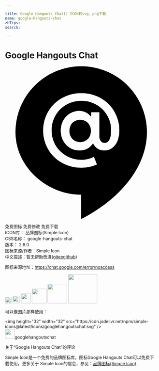 ```yaml
---

title: Google Hangouts Chat() ICON转svg、png下载
name: google-hangouts-chat
zhTips: 
search: 

---
```


# Google Hangouts Chat  <small style="font-size: 60%;font-weight: 100"></small>

<div id="svg" class="svg-wrap">
<svg role="img" viewBox="0 0 24 24" xmlns="http://www.w3.org/2000/svg"><title>Google Hangouts Chat icon</title><path d="M12 0A10.357 10.357 0 0 0 1.637 10.363c0 5.427 4.949 9.818 10.363 9.818v3.818c6.3-3.191 10.363-8.333 10.363-13.637A10.358 10.358 0 0 0 12-.001zm.027 4.227c.873 0 1.664.151 2.4.465s1.364.722 1.895 1.254c.532.532.94 1.145 1.24 1.855s.451 1.459.451 2.25c0 .45-.055.86-.15 1.242s-.246.722-.451 1.008c-.205.286-.45.518-.75.682s-.64.246-1.035.246c-.382 0-.735-.096-1.035-.287s-.547-.464-.725-.832a2.586 2.586 0 0 1-.885.832c-.355.191-.765.287-1.242.287a2.923 2.923 0 0 1-2.099-.873A3.066 3.066 0 0 1 9 11.374a3.376 3.376 0 0 1-.232-1.256c0-.45.082-.872.232-1.254.164-.382.368-.709.641-.982.259-.273.574-.491.928-.641s.723-.232 1.105-.232.735.082 1.035.232.559.355.764.6h.096v-.613h1.295v3.832c0 .245.068.464.205.668s.355.312.641.312c.191 0 .354-.054.49-.176s.232-.286.314-.477c.082-.191.136-.424.164-.656a6.67 6.67 0 0 0 .041-.723c0-.614-.123-1.201-.355-1.76a4.897 4.897 0 0 0-.98-1.459c-.423-.423-.914-.749-1.486-.994s-1.187-.367-1.869-.367c-.655 0-1.267.122-1.84.354s-1.064.56-1.486.969c-.423.409-.751.9-.996 1.459-.245.573-.367 1.186-.367 1.855s.122 1.282.367 1.855.586 1.05 1.023 1.459a4.75 4.75 0 0 0 3.287 1.322c.75 0 1.404-.164 1.99-.477l.477 1.199a5.864 5.864 0 0 1-2.455.518c-.873 0-1.664-.149-2.414-.463-.736-.314-1.376-.724-1.908-1.256s-.956-1.145-1.256-1.855c-.3-.709-.449-1.471-.449-2.275s.149-1.555.449-2.277a5.736 5.736 0 0 1 3.164-3.123c.723-.314 1.527-.465 2.414-.465zM11.836 8.4c-.218 0-.436.041-.641.123s-.382.19-.545.34a1.44 1.44 0 0 0-.369.561c-.095.218-.135.462-.135.734s.04.518.135.736c.095.218.219.409.369.559.164.15.341.274.545.342a1.727 1.727 0 0 0 1.282 0c.205-.082.382-.192.545-.342s.287-.327.369-.545c.095-.218.135-.464.135-.75s-.04-.532-.135-.75a1.74 1.74 0 0 0-.369-.545 1.759 1.759 0 0 0-1.186-.463z"/></svg>
</div>
<detail full-name='google-hangouts-chat'></detail>

<div class="detail-page">
<p>
<span><span class="badge-success badge">免费图标</span> <span class="badge-success badge">免费修改</span>  <span class="badge-success badge">免费下载</span> </span>
<br/>
<span>
ICON库：
<span class="badge-secondary badge">品牌图标(Simple Icon)</span> 
</span>
<br/>
<span>
CSS名称：
<span class="badge-secondary badge">google-hangouts-chat</span> 
</span>

<br/>
<span>
版本：
<span class="badge-secondary badge">2.8.0</span> 
</span>
<br/>
<span>图标来源/作者：<span class="badge-light badge">Simple Icon</span></span> 
<br/>
<span class="zh-detail">中文描述：暂无<span class="help-link"><span>帮助改进</span>(<a href="https://gitee.com/liuwave/icon-helper/edit/master/json/brands/google-hangouts-chat.json" target="_blank" rel="noopener noreferrer">gitee</a><a href="https://github.com/liuwave/icon-helper/edit/master/json/brands/google-hangouts-chat.json" target="_blank" rel="noopener noreferrer">github</a></span>)</span><br/>
</p>
</div><div class="description description alert alert-light"><p>图标来源地址：<a href="https://chat.google.com/error/noaccess" target="_blank" rel="noopener noreferrer">https://chat.google.com/error/noaccess</a></p></div>
<div class="alert alert-dark">
<img height="21" width="21" src="https://cdn.jsdelivr.net/npm/simple-icons@latest/icons/googlehangoutschat.svg" />
<img height="24" width="24" src="https://cdn.jsdelivr.net/npm/simple-icons@latest/icons/googlehangoutschat.svg" />
<img height="32" width="32" src="https://cdn.jsdelivr.net/npm/simple-icons@latest/icons/googlehangoutschat.svg" />
<img height="48" width="48" src="https://cdn.jsdelivr.net/npm/simple-icons@latest/icons/googlehangoutschat.svg" />
<img height="64" width="64" src="https://cdn.jsdelivr.net/npm/simple-icons@latest/icons/googlehangoutschat.svg" />
<img height="96" width="96" src="https://cdn.jsdelivr.net/npm/simple-icons@latest/icons/googlehangoutschat.svg" />

</div>
<div>
  <p>可以像图片那样使用：    
  </p>
  <div class="alert alert-primary" style="font-size: 14px">
    &lt;img height="32" width="32" src="https://cdn.jsdelivr.net/npm/simple-icons@latest/icons/googlehangoutschat.svg" /&gt;
    <copy-btn content='<img height="32" width="32" src="https://cdn.jsdelivr.net/npm/simple-icons@latest/icons/googlehangoutschat.svg" />'></copy-btn>
  </div>
  <div class="alert alert-secondary">
    <img height="32" width="32" src="https://cdn.jsdelivr.net/npm/simple-icons@latest/icons/googlehangoutschat.svg" />googlehangoutschat
    <copy-btn content="googlehangoutschat" btn-title="复制图标名称"></copy-btn>
  </div>
</div>

<Vssue title="关于“Google Hangouts Chat”的评论" >关于“Google Hangouts Chat”的评论</Vssue>


<div><p>Simple Icon是一个免费的品牌图标库。图标Google Hangouts Chat可以免费下载使用。更多关于  Simple Icon的信息，参见：<a target="_blank" href="https://iconhelper.cn/brands.html">品牌图标(Simple Icon)</a>
</p></div>
